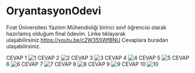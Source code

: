 # OryantasyonOdevi
Fırat Üniversitesi Yazılım Mühendisliği birinci sınıf öğrencisi olarak hazırlamış olduğum final ödevim. 
Linke tıklayarak ulaşabilirsiniz.https://youtu.be/c2W35SWfBNU
Cevaplara buradan ulaşabilirsiniz.

CEVAP 1
![1](https://user-images.githubusercontent.com/91211621/148688359-c7df386d-00a4-4d80-b9fe-742ec48b307e.png)
CEVAP 2
![2](https://user-images.githubusercontent.com/91211621/148688360-2b738754-d6f5-4b62-9c96-6d22e0eafd04.png)
CEVAP 3
![3](https://user-images.githubusercontent.com/91211621/148688361-d3f44401-2c9c-49bb-b7e3-a7fc389b8f62.png)
CEVAP 4
![4](https://user-images.githubusercontent.com/91211621/148688362-60d35123-76c4-4e6c-bbd3-de86595a0468.png)
CEVAP 5
![5](https://user-images.githubusercontent.com/91211621/148688363-1bc7efa3-4376-43fa-b7a5-c414b30f2a8c.png)
CEVAP 6
![6](https://user-images.githubusercontent.com/91211621/148688364-1298dab2-47cb-4c98-9b16-ab3b5c7d0236.png)
CEVAP 7
![7](https://user-images.githubusercontent.com/91211621/148688365-28aae24b-9b7b-4629-bfd9-c3be8840d456.png)
CEVAP 8
![8](https://user-images.githubusercontent.com/91211621/148688366-dfc63048-b25e-43b3-8f55-c1b853809d9b.png)
CEVAP 9
![9](https://user-images.githubusercontent.com/91211621/148688367-ca2e6fed-90db-46db-8e5c-ad4b8331175a.png)
CEVAP 10
![10](https://user-images.githubusercontent.com/91211621/148688368-b095d807-35a3-4a4d-bfcb-679a000b2f4b.png)
